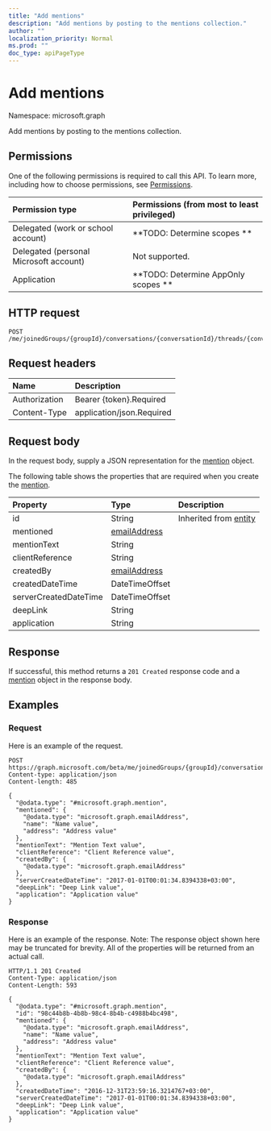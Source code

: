```yaml
---
title: "Add mentions"
description: "Add mentions by posting to the mentions collection."
author: ""
localization_priority: Normal
ms.prod: ""
doc_type: apiPageType
---
```


# Add mentions

Namespace: microsoft.graph

Add mentions by posting to the mentions collection.

## Permissions
One of the following permissions is required to call this API. To learn more, including how to choose permissions, see [Permissions](/concepts/permissions-reference.md).

|Permission type|Permissions (from most to least privileged)|
|:---|:---|
|Delegated (work or school account)|**TODO: Determine scopes **|
|Delegated (personal Microsoft account)|Not supported.|
|Application|**TODO: Determine AppOnly scopes **|

## HTTP request
<!-- {
  "blockType": "ignored"
}
-->
``` http
POST /me/joinedGroups/{groupId}/conversations/{conversationId}/threads/{conversationThreadId}/posts/{postId}/mentions/$ref
```

## Request headers
|Name|Description|
|:---|:---|
|Authorization|Bearer {token}.Required|
|Content-Type|application/json.Required|

## Request body
In the request body, supply a JSON representation for the [mention](../resources/mention.md) object.

The following table shows the properties that are required when you create the [mention](../resources/mention.md).

|Property|Type|Description|
|:---|:---|:---|
|id|String| Inherited from [entity](../resources/entity.md)|
|mentioned|[emailAddress](../resources/emailaddress.md)||
|mentionText|String||
|clientReference|String||
|createdBy|[emailAddress](../resources/emailaddress.md)||
|createdDateTime|DateTimeOffset||
|serverCreatedDateTime|DateTimeOffset||
|deepLink|String||
|application|String||



## Response
If successful, this method returns a `201 Created` response code and a [mention](../resources/mention.md) object in the response body.

## Examples

### Request
Here is an example of the request.
<!-- {
  "blockType": "request",
  "name": "create_mention_from_"
}
-->
``` http
POST https://graph.microsoft.com/beta/me/joinedGroups/{groupId}/conversations/{conversationId}/threads/{conversationThreadId}/posts/{postId}/mentions
Content-type: application/json
Content-length: 485

{
  "@odata.type": "#microsoft.graph.mention",
  "mentioned": {
    "@odata.type": "microsoft.graph.emailAddress",
    "name": "Name value",
    "address": "Address value"
  },
  "mentionText": "Mention Text value",
  "clientReference": "Client Reference value",
  "createdBy": {
    "@odata.type": "microsoft.graph.emailAddress"
  },
  "serverCreatedDateTime": "2017-01-01T00:01:34.8394338+03:00",
  "deepLink": "Deep Link value",
  "application": "Application value"
}
```

### Response
Here is an example of the response. Note: The response object shown here may be truncated for brevity. All of the properties will be returned from an actual call.
<!-- {
  "blockType": "response",
  "truncated": true,
  "@odata.type": "microsoft.graph.mention"
}
-->
``` http
HTTP/1.1 201 Created
Content-Type: application/json
Content-Length: 593

{
  "@odata.type": "#microsoft.graph.mention",
  "id": "98c44b8b-4b8b-98c4-8b4b-c4988b4bc498",
  "mentioned": {
    "@odata.type": "microsoft.graph.emailAddress",
    "name": "Name value",
    "address": "Address value"
  },
  "mentionText": "Mention Text value",
  "clientReference": "Client Reference value",
  "createdBy": {
    "@odata.type": "microsoft.graph.emailAddress"
  },
  "createdDateTime": "2016-12-31T23:59:16.3214767+03:00",
  "serverCreatedDateTime": "2017-01-01T00:01:34.8394338+03:00",
  "deepLink": "Deep Link value",
  "application": "Application value"
}
```

